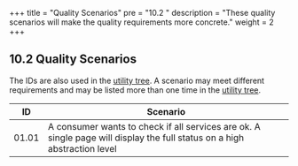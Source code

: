 +++
title = "Quality Scenarios"
pre = "10.2 "
description = "These quality scenarios will make the quality requirements more concrete." 
weight = 2
+++

## 10.2 Quality Scenarios

The IDs are also used in the [utility tree](/10_quality_requirements/01_utility_tree/).
A scenario may meet different requirements and may be listed more than one time in the [utility tree](/10_quality_requirements/01_utility_tree/).

| ID | Scenario           |
|-----|--------------------|
| 01.01 | A consumer wants to check if all services are ok. A single page will display the full status on a high abstraction level |
